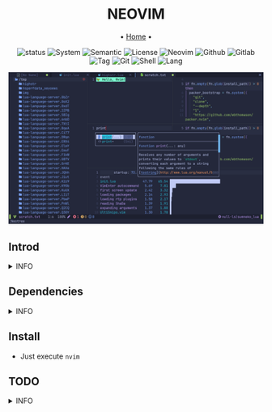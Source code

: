 <h1 align="center">NEOVIM</h1>

<div align="center">
  <span> • </span>
	<a href="https://oeyoews.github.io/nvim">Home</a>
  <span> • </span>
</div>

<div align="center">

![status](https://img.shields.io/badge/Maintain-Yes-blueviolet.svg?style=flat-square&logo=Chakra-Ui&color=90E59A&logoColor=green)
![System](https://img.shields.io/badge/System-Linux-white.svg?style=flat-square&logo=linux&logoColor=9ECE6A&color=BB9AF7)
![Semantic](https://img.shields.io/badge/%20%20%F0%9F%93%A6%F0%9F%9A%80-Semantic-e10079.svg?style=flat-square&logo=semantic-release)
![License](https://img.shields.io/badge/License-AGPL--3.0-e10079.svg?style=flat-square&logo=GNU&color=df967f&label=License)
![Neovim](https://img.shields.io/badge/Neovim-0.7.0-blueviolet.svg?style=flat-square&logo=Neovim&color=90E59A&logoColor=green)
![Github](https://img.shields.io/badge/Github-Yes-green.svg?style=flat-square&logo=github&label=Github&logoColor=cyan)
![Gitlab](https://img.shields.io/badge/Gitlab-Yes-ffcc00.svg?style=flat-square&logo=gitlab&label=Gitlab)
![Tag](https://img.shields.io/gitlab/v/tag/oeyoews/nvim?color=green&logo=FastAPI&style=flat-square)
![Git](https://img.shields.io/badge/GIT-Yes-green.svg?style=flat-square&logo=git&label=GIT)
![Shell](https://img.shields.io/badge/Shell-zsh-white.svg?style=flat-square&logo=Gnu-Bash&logoColor=9ECE6A&color=BB9AF7)
![Lang](https://img.shields.io/badge/Lang-lua-blueviolet.svg?style=flat-square&logo=lua&color=90E59A&logoColor=blue)

<img src="img/2022-06-17-01-20-01.png" width=512/>
</div>


## Introd

<details>
<summary>INFO</summary>

```
 ┏━━━━━━━━━━━━━━━━━━━━━━━━━━━━━━━━━━━━━━━━━━━━━━━━━━━┓
 ┃   ┏━━━━━━━━┓                         ┏━━━━━━━━┓   ┃
 ┃   ┃ NEOVIM ┃────────────────────────►┃ 0.7.0+ ┃   ┃
 ┃   ┗━━━━━━━━┛                         ┗━━━━┯━━━┛   ┃
 ┃                                           │       ┃
 ┃                                           │       ┃
 ┃   ┏━━━━━━━━━━━━━━━━━━┓                    │       ┃
 ┃   ┃ ├── CHANGELOG.md ┃                    │       ┃
 ┃   ┃ ├── _config.yml  ┃                    │       ┃
 ┃   ┃ ├── img          ┃                    │       ┃
 ┃   ┃ ├── init.lua     ┃                    │       ┃
 ┃   ┃ ├── install.sh   ┃                    │       ┃
 ┃   ┃ ├── lua          ┃                    │       ┃
 ┃   ┃ ├── Makefile     ┃◄───────────────────┘       ┃
 ┃   ┃ ├── package.json ┃                            ┃
 ┃   ┃ ├── plugin       ┃                            ┃
 ┃   ┃ ├── README.md    ┃                            ┃
 ┃   ┃ ├── Ultisnips    ┃                            ┃
 ┃   ┃ └── yarn.lock    ┃                            ┃
 ┃   ┗━━━━━━━━━━━━━━━━━━┛                            ┃
 ┗━━━━━━━━━━━━━━━━━━━━━━━━━━━━━━━━━━━━━━━━━━━━━━━━━━━┛
```

</details>

## Dependencies

<details>
<summary>INFO</summary>

* python-pynvim
* python
* kitty
* noto-font-emoji
* nodejs
* fzf
* ranger
* shellcheck

</details>

## Install

* Just execute `nvim`

## TODO

<details>
<summary>INFO</summary>

* [ ] cursor shake for null-ls
* [x] vim-plug or packer.nvim index probleb
* [x] config setting conflict
* [ ] integrate husky and (prettier)
* [x] highlight paraness
* [ ] learn lightspeed
* [x] learn use visual-line multi curline
* [?] json add double how effect config
* [ ] add format stylua by ci/cd
* [x] insert mode to hide cursorline
* [x] automatically install filetype server when first open
* [ ] bug: treesitter multi download
* [x] config opt(load)
* [x] learn packer, test packer automatically
* [x] format lua(include vim), this treesitter
* [x] learn lua: doom-nvim, nvchad to deeply look
* [x] add highlight symbols under cursor functions(terminal gnome support)
* [x] use packer.nvim to replace vim-plug
* [x] tidy vanilla.txt, maybe can write vanilla.markdown, last to txt
* [x] config tab space show in different filetype
* [x] move plugins/*.lua to lua folder, and to pure lua config
* [ ] add window number switch number(mousenum)
* [x] solve gitsign utf8
* [x] how to add templates in nvim
* [x] config norg table
* [x] config format
* [x] some sitution will cause error line repeat(maybe emoji or refresh time error)
  * [x] snowflake:  this emoji will cause this bug in kitty(only)

* [x] config new theme for material, like tilde,
* add shortkeys in vim to open browser html
* [?] fix the zh bug(maybe also is terminal)
* [x] add random banner and random color startup
  * <https://github.com/goolord/alpha-nvim/discussions/16#discussioncomment-2386902>
* first install automatically install
* [x] config dashboard
* [x] this emjoi shadow bug, maybe is kitty terminal(switch to wezterm compare)
* [x] some error tip from feline(active)
* [x] https://github.com/AstroNvim/AstroNvim, learn it option setting and lsp multi separate setting: fix lua global vim setting

</details>
